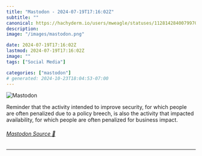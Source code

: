 ```yaml
---
title: "Mastodon - 2024-07-19T17:16:02Z"
subtitle: ""
canonical: https://hachyderm.io/users/mweagle/statuses/112814284007997017
description:
image: "/images/mastodon.png"

date: 2024-07-19T17:16:02Z
lastmod: 2024-07-19T17:16:02Z
image: ""
tags: ["Social Media"]

categories: ["mastodon"]
# generated: 2024-10-23T18:04:53-07:00
---
```

![Mastodon](/images/mastodon.png)

<p>Reminder that the activity intended to improve security, for which people are often penalized due to a policy breech, is also the activity that impacted availability, for which people are often penalized for business impact.</p>


###### [Mastodon Source 🐘](https://hachyderm.io/@mweagle/112814284007997017)

___
